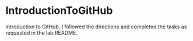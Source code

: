 # IntroductionToGitHub
Introduction to GitHub. I followed the directions and completed the tasks as requested in the lab README.
